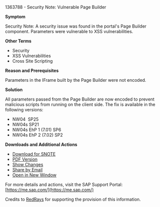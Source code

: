 1363788 - Security Note: Vulnerable Page Builder

**Symptom**

Security Note: A security issue was found in the portal's Page Builder component. Parameters were vulnerable to XSS vulnerabilities.

**Other Terms**

- Security
- XSS Vulnerabilities
- Cross Site Scripting

**Reason and Prerequisites**

Parameters in the IFrame built by the Page Builder were not encoded.

**Solution**

All parameters passed from the Page Builder are now encoded to prevent malicious scripts from running on the client side. The fix is available in the following versions:

- NW04  SP25
- NW04s SP21
- NW04s EhP 1 (7.01) SP6
- NW04s EhP 2 (7.02) SP2

**Downloads and Additional Actions**

- [Download for SNOTE](https://notesdownloads.sap.com/note/0040000016832122017)
- [PDF Version](https://userapps.support.sap.com/sap/support/sfm/notes/print/0001363788?language=en-US&token=0FA352ED13079414B5E865E74F878935)
- [Show Changes](https://me.sap.com/notesLatestChanges/0001363788/E/diff)
- [Share by Email](https://me.sap.com/)
- [Open in New Window](https://me.sap.com/)

For more details and actions, visit the SAP Support Portal: [https://me.sap.com/](https://me.sap.com/)

Credits to [RedRays](https://redrays.io) for supporting the provision of this information.